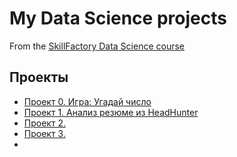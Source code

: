 # My Data Science projects

From the [SkillFactory Data Science course](https://skillfactory.ru/data-science-specialization)

## Проекты
* [Проект 0. Игра: Угадай число](https://github.com/rafferti95/st_data_science/tree/master/Project%200)
* [Проект 1. Анализ резюме из HeadHunter](https://github.com/rafferti95/st_data_science/tree/master/Project%201)
* [Проект 2. ]()
* [Проект 3. ]()
* []()